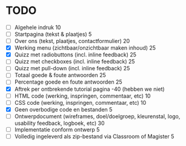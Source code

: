 # TODO
- [ ] Algehele indruk 10
- [ ] Startpagina (tekst & plaatjes) 5
- [ ] Over ons (tekst, plaatjes, contactformulier) 20
- [x] Werking menu (zichtbaar/onzichtbaar maken inhoud) 25
- [x] Quizz met radiobuttons (incl. inline feedback) 25
- [ ] Quizz met checkboxes (incl. inline feedback) 25
- [ ] Quizz met pull-down (incl. inline feedback) 25
- [ ] Totaal goede & foute antwoorden 25
- [ ] Percentage goede en foute antwoorden 25
- [x] Aftrek per ontbrekende tutorial pagina -40 (hebben we niet)
- [ ] HTML code (werking, inspringen, commentaar, etc) 10
- [ ] CSS code (werking, inspringen, commentaar, etc) 10
- [x] Geen overbodige code en bestanden 5
- [ ] Ontwerpdocument (wireframes, doel/doelgroep, kleurenstal, logo, usability feedback, logboek, etc) 30
- [ ] Implementatie conform ontwerp 5
- [ ] Volledig ingeleverd als zip-bestand via Classroom of Magister 5